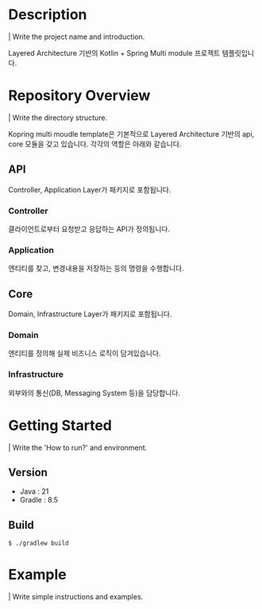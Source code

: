 # Description
| Write the project name and introduction.

Layered Architecture 기반의 Kotlin + Spring Multi module 프로젝트 템플릿입니다.

# Repository Overview
| Write the directory structure.

Kopring multi moudle template은 기본적으로 Layered Architecture 기반의 api, core 모듈을 갖고 있습니다.
각각의 역할은 아래와 같습니다.

## API
Controller, Application Layer가 패키지로 포함됩니다.

### Controller
클라이언트로부터 요청받고 응답하는 API가 정의됩니다.

### Application
엔티티를 찾고, 변경내용을 저장하는 등의 명령을 수행합니다. 

## Core
Domain, Infrastructure Layer가 패키지로 포함됩니다.

### Domain
엔티티를 정의해 실제 비즈니스 로직이 담겨있습니다.

### Infrastructure
외부와의 통신(DB, Messaging System 등)을 담당합니다.

# Getting Started
| Write the 'How to run?' and environment.

## Version
- Java : 21
- Gradle : 8.5

## Build
```shell
$ ./gradlew build
```

# Example
| Write simple instructions and examples.
